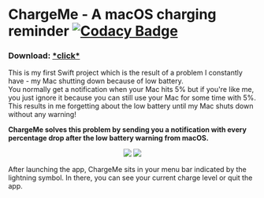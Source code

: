 # ChargeMe - A macOS charging reminder [![Codacy Badge](https://api.codacy.com/project/badge/Grade/c72ad18c8abc4cd88fe1146f6d51d15d)](https://www.codacy.com/app/strumswell/ChargeMe?utm_source=github.com&amp;utm_medium=referral&amp;utm_content=strumswell/ChargeMe&amp;utm_campaign=Badge_Grade)

### Download: [\*click*](https://github.com/strumswell/ChargeMe/releases/download/beta/ChargeMe.app.zip)
This is my first Swift project which is the result of a problem I constantly have - my Mac shutting down because of low battery.<br> 
You normally get a notification when your Mac hits 5% but if you're like me, you just ignore it because you can still use your Mac for some time with 5%.
This results in me forgetting about the low battery until my Mac shuts down without any warning!

<b>ChargeMe solves this problem by sending you a notification with every percentage drop after the low battery warning from macOS.</b>
<p align="center">
  <img src="https://i.imgur.com/tgBoKEK.png">
  <img src="https://i.imgur.com/F766FLd.png">
</p>
After launching the app, ChargeMe sits in your menu bar indicated by the lightning symbol. In there, you can see your current charge level or quit the app.
